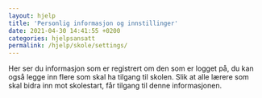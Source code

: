 ```yaml
---
layout: hjelp
title: 'Personlig informasjon og innstillinger'
date: 2021-04-30 14:41:55 +0200
categories: hjelpsansatt
permalink: /hjelp/skole/settings/
---
```


Her ser du informasjon som er registrert om den som er logget på, du kan også legge inn flere som skal ha tilgang til skolen. Slik at alle lærere som skal bidra inn mot skolestart, får tilgang til denne informasjonen.